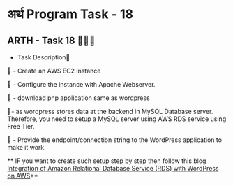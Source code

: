 
# अर्थ Program Task - 18
## ARTH - Task 18 👨🏻‍💻

- Task Description📄

🔅 - Create an AWS EC2 instance 

🔅 - Configure the instance with Apache Webserver. 

🔅  - download php application same as wordpress

🔅- as wordpress stores data at the backend in MySQL Database server. Therefore, you need to setup a MySQL server using AWS RDS service using Free Tier.

🔅 - Provide the endpoint/connection string to the WordPress application to make it work. 

** IF you want to create such setup step by step then follow this blog [Integration of Amazon Relational Database Service (RDS) with WordPress on AWS](https://www.linkedin.com/posts/sahid-khan_wordpress-database-work-activity-6792368741423321088-7suT)**
